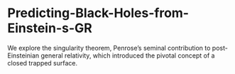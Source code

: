 # Predicting-Black-Holes-from-Einstein-s-GR
We explore the singularity theorem, Penrose’s seminal contribution to post-Einsteinian general relativity, which introduced the pivotal concept of a closed trapped surface.
